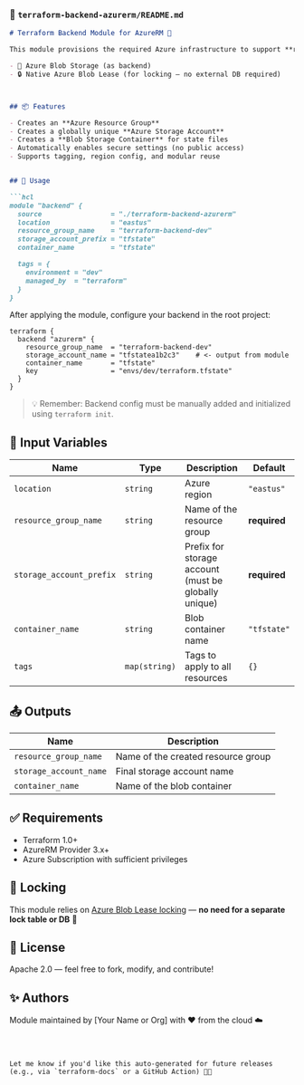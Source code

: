 ### 📄 `terraform-backend-azurerm/README.md`

````markdown
# Terraform Backend Module for AzureRM 💠

This module provisions the required Azure infrastructure to support **remote Terraform state storage** and **state locking** using:

- 🔐 Azure Blob Storage (as backend)
- 🔒 Native Azure Blob Lease (for locking – no external DB required)



## 📦 Features

- Creates an **Azure Resource Group**
- Creates a globally unique **Azure Storage Account**
- Creates a **Blob Storage Container** for state files
- Automatically enables secure settings (no public access)
- Supports tagging, region config, and modular reuse


## 🚀 Usage

```hcl
module "backend" {
  source                 = "./terraform-backend-azurerm"
  location               = "eastus"
  resource_group_name    = "terraform-backend-dev"
  storage_account_prefix = "tfstate"
  container_name         = "tfstate"

  tags = {
    environment = "dev"
    managed_by  = "terraform"
  }
}
````

After applying the module, configure your backend in the root project:

```hcl
terraform {
  backend "azurerm" {
    resource_group_name  = "terraform-backend-dev"
    storage_account_name = "tfstatea1b2c3"    # <- output from module
    container_name       = "tfstate"
    key                  = "envs/dev/terraform.tfstate"
  }
}
```

> 💡 Remember: Backend config must be manually added and initialized using `terraform init`.



## 🔧 Input Variables

| Name                     | Type          | Description                                          | Default      |
| ------------------------ | ------------- | ---------------------------------------------------- | ------------ |
| `location`               | `string`      | Azure region                                         | `"eastus"`   |
| `resource_group_name`    | `string`      | Name of the resource group                           | **required** |
| `storage_account_prefix` | `string`      | Prefix for storage account (must be globally unique) | **required** |
| `container_name`         | `string`      | Blob container name                                  | `"tfstate"`  |
| `tags`                   | `map(string)` | Tags to apply to all resources                       | `{}`         |



## 📤 Outputs

| Name                   | Description                        |
| ---------------------- | ---------------------------------- |
| `resource_group_name`  | Name of the created resource group |
| `storage_account_name` | Final storage account name         |
| `container_name`       | Name of the blob container         |



## ✅ Requirements

* Terraform 1.0+
* AzureRM Provider 3.x+
* Azure Subscription with sufficient privileges



## 🔐 Locking

This module relies on [Azure Blob Lease locking](https://learn.microsoft.com/en-us/azure/storage/blobs/lease-container) — **no need for a separate lock table or DB** 🎉



## 📘 License

Apache 2.0 — feel free to fork, modify, and contribute!



## ✨ Authors

Module maintained by \[Your Name or Org] with ❤️ from the cloud ☁️

```



Let me know if you'd like this auto-generated for future releases (e.g., via `terraform-docs` or a GitHub Action) 📘✅
```